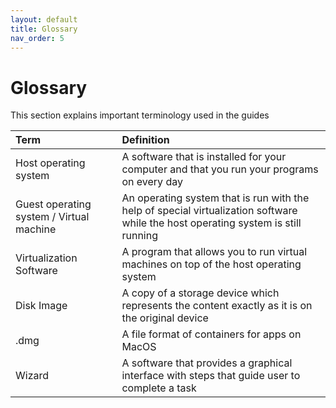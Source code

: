 ```yaml
---
layout: default
title: Glossary
nav_order: 5
---
```


# Glossary
This section explains important terminology used in the guides

| Term         | Definition         |
|:-------------|:------------------|
| Host operating system           | A software that is installed for your computer and that you run your programs on every day  |
| Guest operating system / Virtual machine | An operating system that is run with the help of special virtualization software while the host operating system is still running   |
| Virtualization Software           | A program that allows you to run virtual machines on top of the host operating system     |
| Disk Image | A copy of a storage device which represents the content exactly as it is on the original device |
| .dmg | A file format of containers for apps on MacOS |
| Wizard | A software that provides a graphical interface with steps that guide user to complete a task |

